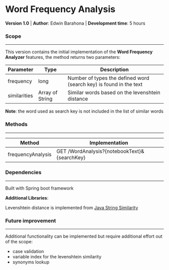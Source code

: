 # Word Frequency Analysis
**Version 1.0** | **Author**: Edwin Barahona | **Development time**: 5 hours


### Scope

---

This version contains the initial implementation of the **Word Frequency Analyzer** features, 
the method returns two parameters:

| Parameter | Type | Description|
|---|---|---|
| frequency | long | Number of types the defined word (search key) is found in the text|
| similarities | Array of String | Similar words based on the levenshtein distance |

**Note**: the word used as search key is not included in the list of similar words

### Methods

---


Method | Implementation
---|---
frequencyAnalysis | GET /WordAnalysis?{notebookText}&{searchKey}

### Dependencies

---
Built with Spring boot framework

**Additional Libraries**:

Levenshtein distance is implemented from [Java String Similarity](https://github.com/tdebatty/java-string-similarity)

### Future improvement

---

Additional functionality can be implemented but require additional effort out of the scope:
* case validation 
* variable index for the levenshtein similarity 
* synonyms lookup